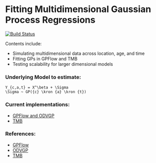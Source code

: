Fitting Multidimensional Gaussian Process Regressions
============================================


[![Build Status](https://travis-ci.org/sadatnfs/gpbayes.svg?branch=master)](https://travis-ci.org/sadatnfs/gpbayes)


Contents include:
- Simulating multidimensional data across location, age, and time
- Fitting GPs in GPFlow and TMB
- Testing scalability for larger dimensional models



### Underlying Model to estimate:
```
Y_{c,a,t} = X^\beta + \Sigma  
\Sigma ~ GP({c} \kron {a} \kron {t})
```

### Current implementations:

- [GPFlow and ODVGP](https://github.com/sadatnfs/gpbayes/blob/master/scripts/01_GPFlow_ODVGP.py)
- [TMB](https://github.com/sadatnfs/gpbayes/blob/master/scripts/02_multilevel_GPR_model.cpp)

### References:

* [GPFlow](https://gpflow.readthedocs.io/en/master/?badge=master)
* [ODVGP](https://github.com/hughsalimbeni/orth_decoupled_var_gps)
* [TMB](https://github.com/kaskr/adcomp)
